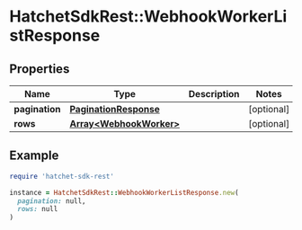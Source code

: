 # HatchetSdkRest::WebhookWorkerListResponse

## Properties

| Name | Type | Description | Notes |
| ---- | ---- | ----------- | ----- |
| **pagination** | [**PaginationResponse**](PaginationResponse.md) |  | [optional] |
| **rows** | [**Array&lt;WebhookWorker&gt;**](WebhookWorker.md) |  | [optional] |

## Example

```ruby
require 'hatchet-sdk-rest'

instance = HatchetSdkRest::WebhookWorkerListResponse.new(
  pagination: null,
  rows: null
)
```

